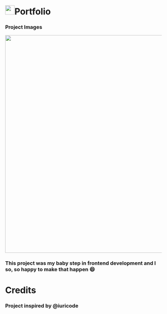 # <img src="https://raw.githubusercontent.com/iampavangandhi/iampavangandhi/master/gifs/Hi.gif" width="30px">Portfolio

<h3> Project Images </h3>
<div align="center">
<img src="https://user-images.githubusercontent.com/69259960/149672202-6740d34a-ebc5-4b33-9dfd-bbac640b84e9.png" width="700px" />
</div>

<h3> This project was my baby step in frontend development and I so, so happy to make that happen 😄</h3>

# Credits
<h3> Project inspired by @iuricode</h3>
